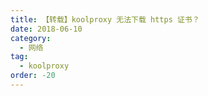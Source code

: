 ```yaml
---
title: 【转载】koolproxy 无法下载 https 证书？
date: 2018-06-10
category:
  - 网络
tag:
  - koolproxy
order: -20
---
```


<!-- koolproxy 是可以运行在路由器上的广告屏蔽软件，跟其他最大的区别就是支持 https , 能有效屏蔽最新的视频应用广告（播个 10 分钟视频，广告 60 秒。。。）

为了屏蔽 https 广告，koolproxy 需要在每台设备上安装 https 证书。但我访问证书地址 110.110.110.110 时，却被提示无法访问。

这是我们需要进入路由器后台，对证书地址进行操作。

进入路由器后台，一般设置-Tools-Run Cmd ,运行命令 `iptables -t nat -I PREROUTING -d 110.110.110.110 -p tcp --dport 80 -j REDIRECT --to 3000`。重启后，该命令失效。

![](http://tc.seoipo.com/20180610143928.png)

运行命令后，就可以下载 https 证书，之后的设置参考[Merlin 版 Koolproxy3.1.x 使用教程](http://koolshare.cn/thread-80430-1-1.html)。

保存 Koolproxy 设置后，一定要**重启路由**，否则可能部分屏蔽设置未成功生效。

**参考资料：**

- [koolproxy 项目地址](https://github.com/koolproxy/merlin-koolproxy)
- [失效链接](http://koolshare.cn/thread-81712-1-1.html) -->
